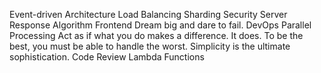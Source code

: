 Event-driven Architecture Load Balancing Sharding Security Server Response Algorithm Frontend Dream big and dare to fail. DevOps Parallel Processing Act as if what you do makes a difference. It does. To be the best, you must be able to handle the worst. Simplicity is the ultimate sophistication. Code Review Lambda Functions
